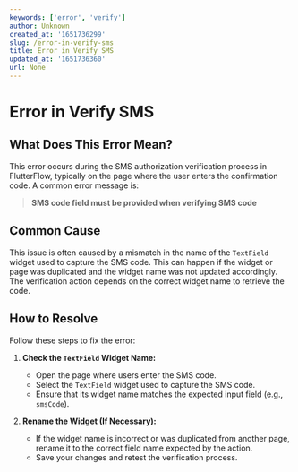 ```yaml
---
keywords: ['error', 'verify']
author: Unknown
created_at: '1651736299'
slug: /error-in-verify-sms
title: Error in Verify SMS
updated_at: '1651736360'
url: None
---
```


# Error in Verify SMS

## What Does This Error Mean?

This error occurs during the SMS authorization verification process in FlutterFlow, typically on the page where the user enters the confirmation code. A common error message is:

> **SMS code field must be provided when verifying SMS code**

## Common Cause

This issue is often caused by a mismatch in the name of the `TextField` widget used to capture the SMS code. This can happen if the widget or page was duplicated and the widget name was not updated accordingly. The verification action depends on the correct widget name to retrieve the code.

## How to Resolve

Follow these steps to fix the error:

1. **Check the `TextField` Widget Name:**
   - Open the page where users enter the SMS code.
   - Select the `TextField` widget used to capture the SMS code.
   - Ensure that its widget name matches the expected input field (e.g., `smsCode`).

2. **Rename the Widget (If Necessary):**
   - If the widget name is incorrect or was duplicated from another page, rename it to the correct field name expected by the action.
   - Save your changes and retest the verification process.

